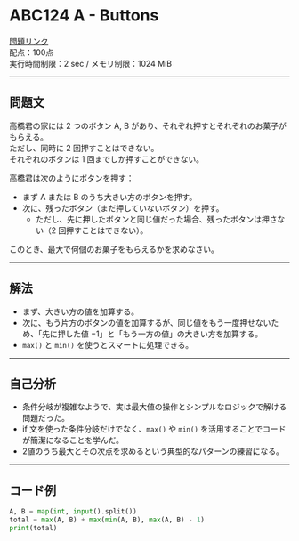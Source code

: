 # ABC124 A - Buttons

[問題リンク](https://atcoder.jp/contests/abc124/tasks/abc124_a)  
配点：100点  
実行時間制限：2 sec / メモリ制限：1024 MiB

---

## 問題文

高橋君の家には 2 つのボタン A, B があり、それぞれ押すとそれぞれのお菓子がもらえる。  
ただし、同時に 2 回押すことはできない。  
それぞれのボタンは 1 回までしか押すことができない。

高橋君は次のようにボタンを押す：
- まず A または B のうち大きい方のボタンを押す。
- 次に、残ったボタン（まだ押していないボタン）を押す。
  - ただし、先に押したボタンと同じ値だった場合、残ったボタンは押さない（2 回押すことはできない）。

このとき、最大で何個のお菓子をもらえるかを求めなさい。

---

## 解法

- まず、大きい方の値を加算する。
- 次に、もう片方のボタンの値を加算するが、同じ値をもう一度押せないため、「先に押した値 −1」と「もう一方の値」の大きい方を加算する。
- `max()` と `min()` を使うとスマートに処理できる。

---

## 自己分析

- 条件分岐が複雑なようで、実は最大値の操作とシンプルなロジックで解ける問題だった。
- if 文を使った条件分岐だけでなく、`max()` や `min()` を活用することでコードが簡潔になることを学んだ。
- 2値のうち最大とその次点を求めるという典型的なパターンの練習になる。

---

## コード例

```python
A, B = map(int, input().split())
total = max(A, B) + max(min(A, B), max(A, B) - 1)
print(total)
